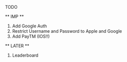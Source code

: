 TODO

** IMP **
1. Add Google Auth
2. Restrict Username and Password to Apple and Google
3. Add PayTM (IOS!!)

** LATER **
1. Leaderboard